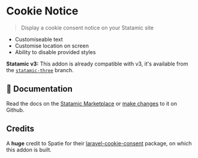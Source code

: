 # Cookie Notice
> Display a cookie consent notice on your Statamic site

* Customiseable text
* Customise location on screen
* Ability to disable provided styles

**Statamic v3:** This addon is already compatible with v3, it's available from the [`statamic-three`](https://github.com/damcclean/statamic-cookie-notice/tree/statamic-three) branch.

## 📄 Documentation
Read the docs on the [Statamic Marketplace](https://statamic.com/marketplace/addons/cookie-notice/docs) or [make changes](https://github.com/damcclean/statamic-cookie-notice/blob/master/DOCUMENTATION.md) to it on Github.

## Credits

A **huge** credit to Spatie for their [laravel-cookie-consent](https://github.com/spatie/laravel-cookie-consent) package, on which this addon is built.
